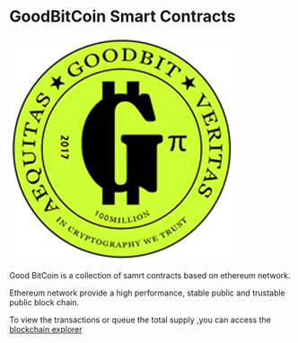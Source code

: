 GoodBitCoin Smart Contracts
======================

![Logo](assets/logo_small.png)

Good BitCoin is a collection of samrt contracts based on ethereum network.

Ethereum network provide a high performance, stable public and trustable public block chain.

To view the transactions or queue the total supply ,you can access the  [blockchain explorer](https://etherscan.io/token/0xd5Cd8b678360CcC6e026d575D5EA801466D2b114)
